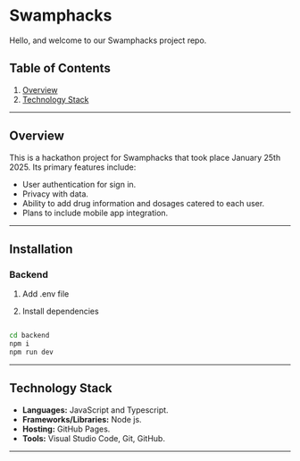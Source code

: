 # Swamphacks
Hello, and welcome to our Swamphacks project repo.

## Table of Contents

1. [Overview](#overview)
2. [Technology Stack](#technology-stack)

---

## Overview

This is a hackathon project for Swamphacks that took place January 25th 2025. Its primary features include:

- User authentication for sign in.
- Privacy with data.
- Ability to add drug information and dosages catered to each user.
- Plans to include mobile app integration.

---

## Installation

### Backend

1. Add .env file

2. Install dependencies

```bash 

cd backend
npm i
npm run dev

```

---

## Technology Stack

- **Languages:** JavaScript and Typescript.
- **Frameworks/Libraries:** Node js.
- **Hosting:** GitHub Pages.
- **Tools:** Visual Studio Code, Git, GitHub.

---

